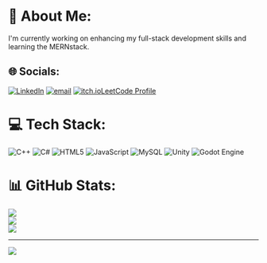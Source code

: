 # 💫 About Me:
I'm currently working on enhancing my full-stack development skills and learning the MERNstack.


## 🌐 Socials:
[![LinkedIn](https://img.shields.io/badge/LinkedIn-%230077B5.svg?logo=linkedin&logoColor=white)](https://linkedin.com/in/www.linkedin.com/in/arjun-dubey-5655a9327) [![email](https://img.shields.io/badge/Email-D14836?logo=gmail&logoColor=white)](mailto:arjundubey2906@gmail.com) 
[![itch.io](https://img.shields.io/badge/itch.io-addev2906-orange?style=for-the-badge&logo=itchdotio)](https://addev2906.itch.io/)[LeetCode Profile](https://leetcode.com/arjun2906/)

# 💻 Tech Stack:
![C++](https://img.shields.io/badge/c++-%2300599C.svg?style=for-the-badge&logo=c%2B%2B&logoColor=white) ![C#](https://img.shields.io/badge/c%23-%23239120.svg?style=for-the-badge&logo=csharp&logoColor=white) ![HTML5](https://img.shields.io/badge/html5-%23E34F26.svg?style=for-the-badge&logo=html5&logoColor=white) ![JavaScript](https://img.shields.io/badge/javascript-%23323330.svg?style=for-the-badge&logo=javascript&logoColor=%23F7DF1E) ![MySQL](https://img.shields.io/badge/mysql-4479A1.svg?style=for-the-badge&logo=mysql&logoColor=white) ![Unity](https://img.shields.io/badge/unity-%23000000.svg?style=for-the-badge&logo=unity&logoColor=white) ![Godot Engine](https://img.shields.io/badge/GODOT-%23FFFFFF.svg?style=for-the-badge&logo=godot-engine)
# 📊 GitHub Stats:
![](https://github-readme-stats.vercel.app/api?username=addev2906&theme=dark&hide_border=false&include_all_commits=false&count_private=false)<br/>
![](https://nirzak-streak-stats.vercel.app/?user=addev2906&theme=dark&hide_border=false)<br/>
![](https://github-readme-stats.vercel.app/api/top-langs/?username=addev2906&theme=dark&hide_border=false&include_all_commits=false&count_private=false&layout=compact)

---
[![](https://visitcount.itsvg.in/api?id=addev2906&icon=0&color=0)](https://visitcount.itsvg.in)

<!-- Proudly created with GPRM ( https://gprm.itsvg.in ) -->
